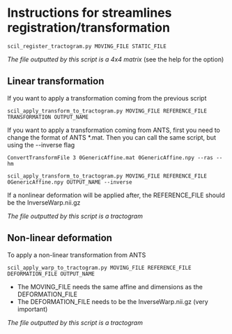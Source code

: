 # Instructions for streamlines registration/transformation
```
scil_register_tractogram.py MOVING_FILE STATIC_FILE
```
*The file outputted by this script is a 4x4 matrix* (see the help for the option)

## Linear transformation
If you want to apply a transformation coming from the previous script
```
scil_apply_transform_to_tractogram.py MOVING_FILE REFERENCE_FILE TRANSFORMATION OUTPUT_NAME
```

If you want to apply a transformation coming from ANTS, first you need to change the format of ANTS *.mat.
Then you can call the same script, but using the --inverse flag
```
ConvertTransformFile 3 0GenericAffine.mat 0GenericAffine.npy --ras --hm
```
```
scil_apply_transform_to_tractogram.py MOVING_FILE REFERENCE_FILE  0GenericAffine.npy OUTPUT_NAME --inverse
```
If a nonlinear deformation will be applied after, the REFERENCE_FILE should be the InverseWarp.nii.gz

*The file outputted by this script is a tractogram*

## Non-linear deformation
To apply a non-linear transformation from ANTS
```
scil_apply_warp_to_tractogram.py MOVING_FILE REFERENCE_FILE DEFORMATION_FILE OUTPUT_NAME
```
* The MOVING_FILE needs the same affine and dimensions as the DEFORMATION_FILE
* The DEFORMATION_FILE needs to be the InverseWarp.nii.gz (very important)

*The file outputted by this script is a tractogram*
